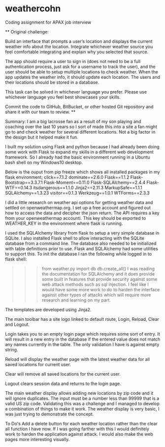 # weathercohn
Coding assignment for APAX job interview

**
Original challenge:

Build an interface that prompts a user’s location and displays the current weather info about the location. Integrate whichever weather source you feel comfortable integrating and explain why you selected that source.

The app should require a user to sign in (does not need to be a full authentication process, just ask for a username to track the user), and the user should be able to setup multiple locations to check weather. When the app updates the weather info, it should update each location. The users and their locations should be stored in a database.

This task can be solved in whichever language you prefer. Please use whichever language you feel best showcases your skills.

Commit the code to GitHub, BitBucket, or other hosted Git repository and share it with our team to review.
**

Summary:
I am a big lacrosse fan as a result of my son playing and coaching over the last 10 years so I sort of made this into a site a fan might go to and check weather for several different locations. Not a big factor in the design but it helped make it fun.

I built my solution using Flask and python because I had already been doing some work with Flask to expand my skills in a different web development framework. So I already had the basic environment running in a Ubuntu bash shell on my Windows10 desktop.

Below is the ouput from pip freeze which shows all installed packages in my flask environment;
click==7.1.2
dominate==2.6.0
Flask==1.1.2
Flask-Bootstrap==3.3.7.1
Flask-Moment==0.11.0
Flask-SQLAlchemy==2.4.4
Flask-WTF==0.14.3
itsdangerous==1.1.0
Jinja2==2.11.3
MarkupSafe==1.1.1
SQLAlchemy==1.3.23
visitor==0.1.3
Werkzeug==1.0.1
WTForms==2.3.3

I did a little research on weather api options for getting weather data and settled on openweathermap.org. I set up a free account and figured out how to access the data and decipher the json return. The API requires a key from your openweathermap accounti. This key should be exported to WEATHER_KEY in the environment where flask is running.

I used the SQLAlchemy library from flask to setup a very simple database in SQLite. I also installed Flask shell to allow interacting with the SQLite database from a command line. The database also needed to be initialized with table definitions prior to use.  Flask and SQLAlchemy had some utilities to support this. To init the database I ran the following while logged in to flask shell:
>>>from weather.py import db
>>>db.create_all()
I was reading the documentation for SQLAlchemy and it does provide some built in features that provide security against some web attack methods such as sql injection. I feel like I would have some more work to do to harden the interface against other types of attacks which will require more research and learning on my part.

The templates are developed using Jinja2.

The main toolbar has a site logo linked to default route, Login, Reload, Clear and Logout.

Login takes you to an empty login page which requires some sort of entry. It will result in a new entry in the database if the entered value does not match any names currently in the table. The only validation I have is against empty string.

Reload will display the weather page with the latest weather data for all saved locations for current user.

Clear will remove all saved locations for the current user.

Logout clears session data and returns to the login page.

The main weather display allows adding new locations by zip code and it will ignore duplicates. The input must be a number less than 99999 that is a valid US zip code. Validating this was a challenge and I managed to develop a combination of things to make it work. The weather display is very basic, I was just trying to demonstrate the concept.

To Do's
Add a delete button for each weather location rather than the clear all function I have now.
If I was going farther with this I would definitely work to harden the application against attack.
I would also make the web pages more interesting visually.
